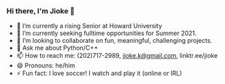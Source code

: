 ### Hi there, I'm Jioke 👋

- 🔭 I’m currently a rising Senior at Howard University
- 🌱 I’m currently seeking fulltime opportunities for Summer 2021.
- 👯 I’m looking to collaborate on fun, meaningful, challenging projects.
- 💬 Ask me about Python/C++
- 📫 How to reach me: (202)717-2989, jioke.k@gmail.com, linktr.ee/jioke
- 😄 Pronouns: he/him
- ⚡ Fun fact: I love soccer! I watch and play it (online or IRL)
